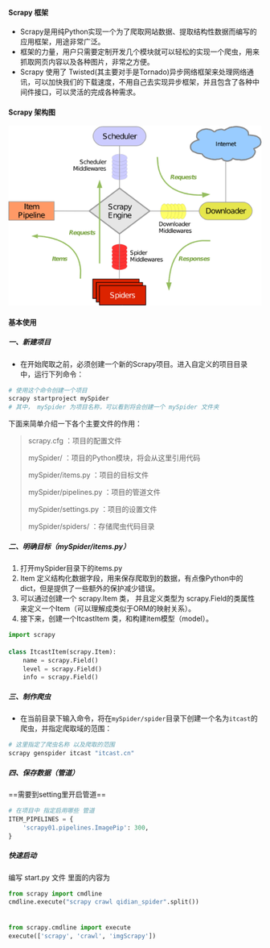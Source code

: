 #### Scrapy 框架

- Scrapy是用纯Python实现一个为了爬取网站数据、提取结构性数据而编写的应用框架，用途非常广泛。 
- 框架的力量，用户只需要定制开发几个模块就可以轻松的实现一个爬虫，用来抓取网页内容以及各种图片，非常之方便。 
- Scrapy 使用了 Twisted(其主要对手是Tornado)异步网络框架来处理网络通讯，可以加快我们的下载速度，不用自己去实现异步框架，并且包含了各种中间件接口，可以灵活的完成各种需求。

 #### Scrapy 架构图

![](../asset/scrapy架构.png)



#### 基本使用

##### 一、新建项目

- 在开始爬取之前，必须创建一个新的Scrapy项目。进入自定义的项目目录中，运行下列命令：

```python
# 使用这个命令创建一个项目
scrapy startproject mySpider
# 其中， mySpider 为项目名称，可以看到将会创建一个 mySpider 文件夹
```

下面来简单介绍一下各个主要文件的作用：

> scrapy.cfg ：项目的配置文件
>
> mySpider/ ：项目的Python模块，将会从这里引用代码
>
> mySpider/items.py ：项目的目标文件
>
> mySpider/pipelines.py ：项目的管道文件
>
> mySpider/settings.py ：项目的设置文件
>
> mySpider/spiders/ ：存储爬虫代码目录



##### 二、明确目标（mySpider/items.py）

1. 打开mySpider目录下的items.py
2. Item 定义结构化数据字段，用来保存爬取到的数据，有点像Python中的dict，但是提供了一些额外的保护减少错误。
3. 可以通过创建一个 scrapy.Item 类， 并且定义类型为 scrapy.Field的类属性来定义一个Item（可以理解成类似于ORM的映射关系）。
4. 接下来，创建一个ItcastItem 类，和构建item模型（model）。 

```python
import scrapy

class ItcastItem(scrapy.Item):
    name = scrapy.Field()
    level = scrapy.Field()
    info = scrapy.Field()
```

##### 三、制作爬虫

- 在当前目录下输入命令，将在`mySpider/spider`目录下创建一个名为`itcast`的爬虫，并指定爬取域的范围：

```python
# 这里指定了爬虫名称 以及爬取的范围
scrapy genspider itcast "itcast.cn"
```

##### 四、保存数据（管道）

==需要到setting里开启管道==

```python
# 在项目中 指定启用哪些 管道
ITEM_PIPELINES = {
    'scrapy01.pipelines.ImagePip': 300,
}
```



##### 快速启动

编写 start.py 文件 里面的内容为

```python
from scrapy import cmdline
cmdline.execute("scrapy crawl qidian_spider".split())


from scrapy.cmdline import execute
execute(['scrapy', 'crawl', 'imgScrapy'])
```

